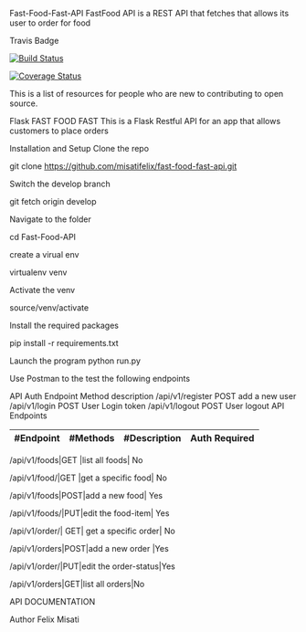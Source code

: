 Fast-Food-Fast-API
FastFood API is a REST API that fetches that allows its user to order for food

Travis Badge

[![Build Status](https://travis-ci.org/misatifelix/fast-food-fast-api.svg?branch=master)](https://travis-ci.org/misatifelix/fast-food-fast-api)

[![Coverage Status](https://coveralls.io/repos/github/misatifelix/fast-food-fast-api/badge.png?branch=master)](https://coveralls.io/github/misatifelix/fast-food-fast-api?branch=master)


This is a list of resources for people who are new to contributing to open source.

Flask FAST FOOD FAST
This is a Flask Restful API for an app that allows customers to place orders

Installation and Setup
Clone the repo

git clone https://github.com/misatifelix/fast-food-fast-api.git

Switch the develop branch

git fetch origin develop

Navigate to the folder

cd Fast-Food-API

create a virual env

virtualenv venv

Activate the venv

source/venv/activate

Install the required packages

pip install -r requirements.txt

Launch the program
python run.py

Use Postman to the test the following endpoints

API Auth
Endpoint	Method	description
/api/v1/register	POST	add a new user
/api/v1/login	POST	User Login token
/api/v1/logout	POST	User logout
API Endpoints

#Endpoint|  #Methods|  #Description| Auth Required|
---------|  --------|  ------------| -------------|

/api/v1/foods|GET	|list all foods|	No

/api/v1/food/|GET	|get a specific food|	No

/api/v1/foods|POST|add a new food|	Yes

/api/v1/foods/|PUT|edit the food-item|	Yes

/api/v1/order/|	GET|	get a specific order|	No

/api/v1/orders|POST|add a new order	|Yes

/api/v1/order/|PUT|edit the order-status|Yes

/api/v1/orders|GET|list all orders|No

API DOCUMENTATION



Author
Felix Misati
